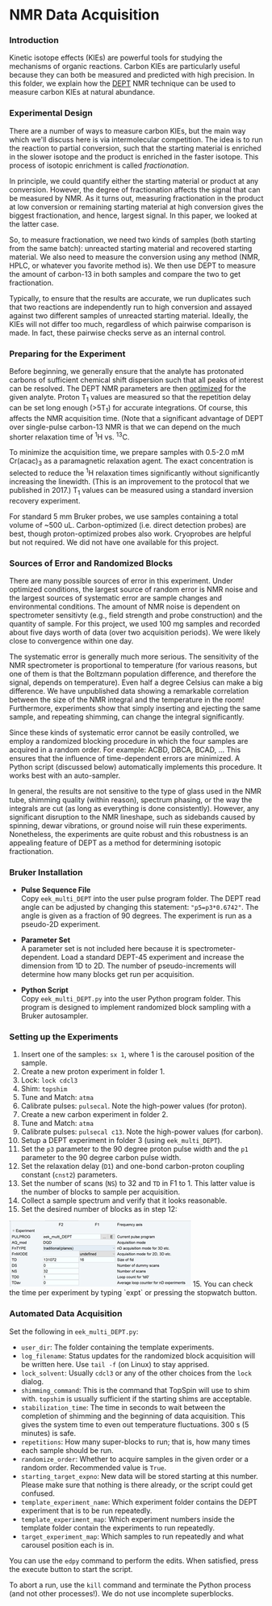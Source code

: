 # NMR Data Acquisition

### Introduction

Kinetic isotope effects (KIEs) are powerful tools for studying the mechanisms of organic reactions.  Carbon KIEs are particularly useful because they can both be measured and predicted with high precision.  In this folder, we explain how the [DEPT](https://pubs.acs.org/doi/10.1021/jacs.6b10621) NMR technique can be used to measure carbon KIEs at natural abundance.

### Experimental Design

There are a number of ways to measure carbon KIEs, but the main way which we'll discuss here is via intermolecular competition.  The idea is to run the reaction to partial conversion, such that the starting material is enriched in the slower isotope and the product is enriched in the faster isotope.  This process of isotopic enrichment is called *fractionation*.

In principle, we could quantify either the starting material or product at any conversion.  However, the degree of fractionation affects the signal that can be measured by NMR.  As it turns out, measuring fractionation in the product at low conversion or remaining starting material at high conversion gives the biggest fractionation, and hence, largest signal.  In this paper, we looked at the latter case.

So, to measure fractionation, we need two kinds of samples (both starting from the same batch): unreacted starting material and recovered starting material.  We also need to measure the conversion using any method (NMR, HPLC, or whatever you favorite method is).  We then use DEPT to measure the amount of carbon-13 in both samples and compare the two to get fractionation.

Typically, to ensure that the results are accurate, we run duplicates such that two reactions are independently run to high conversion and assayed against two different samples of unreacted starting material.  Ideally, the KIEs will not differ too much, regardless of which pairwise comparison is made.  In fact, these pairwise checks serve as an internal control.

### Preparing for the Experiment

Before beginning, we generally ensure that the analyte has protonated carbons of sufficient chemical shift dispersion such that all peaks of interest can be resolved.  The DEPT NMR parameters are then [optimized](https://github.com/ekwan/PyKIE/tree/master/Data_Acquisition) for the given analyte.  Proton T<sub>1</sub> values are measured so that the repetition delay can be set long enough (>5T<sub>1</sub>) for accurate integrations.  Of course, this affects the NMR acquisition time.  (Note that a significant advantage of DEPT over single-pulse carbon-13 NMR is that we can depend on the much shorter relaxation time of <sup>1</sup>H vs. <sup>13</sup>C.

To minimize the acquisition time, we prepare samples with 0.5-2.0 mM Cr(acac)<sub>3</sub> as a paramagnetic relaxation agent.  The exact concentration is selected to reduce the <sup>1</sup>H relaxation times significantly without significantly increasing the linewidth.  (This is an improvement to the protocol that we published in 2017.)  T<sub>1</sub> values can be measured using a standard inversion recovery experiment.

For standard 5 mm Bruker probes, we use samples containing a total volume of ~500 uL.  Carbon-optimized (i.e. direct detection probes) are best, though proton-optimized probes also work.  Cryoprobes are helpful but not required.  We did not have one available for this project.

### Sources of Error and Randomized Blocks

There are many possible sources of error in this experiment.  Under optimized conditions, the largest source of random error is NMR noise and the largest sources of systematic error are sample changes and environmental conditions.  The amount of NMR noise is dependent on spectrometer sensitivty (e.g., field strength and probe construction) and the quantity of sample.  For this project, we used 100 mg samples and recorded about five days worth of data (over two acquisition periods).  We were likely close to convergence within one day.

The systematic error is generally much more serious.  The sensitivity of the NMR spectrometer is proportional to temperature (for various reasons, but one of them is that the Boltzmann population difference, and therefore the signal, depends on temperature).  Even half a degree Celsius can make a big difference.  We have unpublished data showing a remarkable correlation between the size of the NMR integral and the temperature in the room!  Furthermore, experiments show that simply inserting and ejecting the same sample, and repeating shimming, can change the integral significantly.

Since these kinds of systematic error cannot be easily controlled, we employ a randomized blocking procedure in which the four samples are acquired in a random order.  For example: ACBD, DBCA, BCAD, ...  This ensures that the influence of time-dependent errors are minimized.  A Python script (discussed below) automatically implements this procedure.  It works best with an auto-sampler.

In general, the results are not sensitive to the type of glass used in the NMR tube, shimming quality (within reason), spectrum phasing, or the way the integrals are cut (as long as everything is done consistently).  However, any significant disruption to the NMR lineshape, such as sidebands caused by spinning, dewar vibrations, or ground noise will ruin these experiments.  Nonetheless, the experiments are quite robust and this robustness is an appealing feature of DEPT as a method for determining isotopic fractionation.

### Bruker Installation

- __Pulse Sequence File__<br>
	Copy `eek_multi_DEPT` into the user pulse program folder.  The DEPT read angle can be adjusted by changing this statement: `"p5=p3*0.6742"`.  The angle is given as a fraction of 90 degrees.  The experiment is run as a pseudo-2D experiment.
	
- __Parameter Set__<br>
	A parameter set is not included here because it is spectrometer-dependent.  Load a standard DEPT-45 experiment and increase the dimension from 1D to 2D.  The number of pseudo-increments will determine how many blocks get run per acquisition.
	
- __Python Script__<br>
	Copy `eek_multi_DEPT.py` into the user Python program folder.  This program is designed to implement randomized block sampling with a Bruker autosampler.

### Setting up the Experiments

1. Insert one of the samples: `sx 1`, where 1 is the carousel position of the sample.
2. Create a new proton experiment in folder 1.
3. Lock: `lock cdcl3`
4. Shim: `topshim`
5. Tune and Match: `atma`
6. Calibrate pulses: `pulsecal`.  Note the high-power values (for proton).
6. Create a new carbon experiment in folder 2.
7. Tune and Match: `atma`
8. Calibrate pulses: `pulsecal c13`.  Note the high-power values (for carbon).
9. Setup a DEPT experiment in folder 3 (using `eek_multi_DEPT`).
10. Set the `p3` parameter to the 90 degree proton pulse width and the `p1` parameter to the 90 degree carbon pulse width.
11. Set the relaxation delay (`D1`) and one-bond carbon-proton coupling constant (`cnst2`) parameters.
12. Set the number of scans (`NS`) to 32 and `TD` in F1 to 1.  This latter value is the number of blocks to sample per acquisition.
13. Collect a sample spectrum and verify that it looks reasonable.
14. Set the desired number of blocks as in step 12:
<img src="../img/acquisition1.png">
15. You can check the time per experiment by typing `expt` or pressing the stopwatch button.

### Automated Data Acquisition

Set the following in `eek_multi_DEPT.py`:

- `user_dir`: The folder containing the template experiments.
- `log_filename`: Status updates for the randomized block acquisition will be written here.  Use `tail -f` (on Linux) to stay apprised.
- `lock_solvent`: Usually `cdcl3` or any of the other choices from the `lock` dialog.
- `shimming_command`: This is the command that TopSpin will use to shim with.  `topshim` is usually sufficient if the starting shims are acceptable.
- `stabilization_time`: The time in seconds to wait between the completion of shimming and the beginning of data acquisition.  This gives the system time to even out temperature fluctuations.  300 s (5 minutes) is safe.
- `repetitions`: How many super-blocks to run; that is, how many times each sample should be run.
- `randomize_order`: Whether to acquire samples in the given order or a random order.  Recommended value is `True`.
- `starting_target_expno`: New data will be stored starting at this number.  Please make sure that nothing is there already, or the script could get confused.
- `template_experiment_name`: Which experiment folder contains the DEPT experiment that is to be run repeatedly.
- `template_experiment_map`: Which experiment numbers inside the template folder contain the experiments to run repeatedly.
- `target_experiment_map`: Which samples to run repeatedly and what carousel position each is in.

You can use the `edpy` command to perform the edits.  When satisfied, press the execute button to start the script.

To abort a run, use the `kill` command and terminate the Python process (and not other processes!).  We do not use incomplete superblocks.





